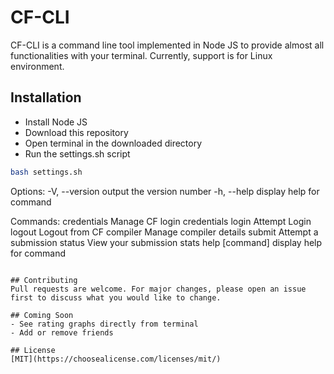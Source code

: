 # CF-CLI

CF-CLI is a command line tool implemented in Node JS to provide almost all functionalities with your terminal. Currently, support is for Linux environment.

## Installation

- Install Node JS
- Download this repository
- Open terminal in the downloaded directory
- Run the settings.sh script 

```bash
bash settings.sh
```


Options:
  -V, --version   output the version number
  -h, --help      display help for command

Commands:
  credentials     Manage CF login credentials
  login           Attempt Login
  logout          Logout from CF
  compiler        Manage compiler details
  submit          Attempt a submission
  status          View your submission stats
  help [command]  display help for command
```

## Contributing
Pull requests are welcome. For major changes, please open an issue first to discuss what you would like to change.

## Coming Soon
- See rating graphs directly from terminal
- Add or remove friends

## License
[MIT](https://choosealicense.com/licenses/mit/)

